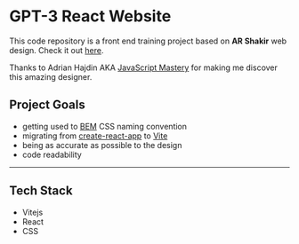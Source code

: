 # GPT-3 React Website

This code repository is a front end training project based on **AR Shakir** web design. Check it out [here](https://www.arshakir.com/project/freebie-gpt-3-landing-page).

Thanks to Adrian Hajdin AKA [JavaScript Mastery](https://github.com/adrianhajdin) for making me discover this amazing designer.

## Project Goals

- getting used to [BEM](https://sparkbox.com/foundry/bem_by_example) CSS naming convention
- migrating from [create-react-app](https://github.com/facebook/create-react-app) to [Vite](https://github.com/vitejs/vite)
- being as accurate as possible to the design
- code readability

---

## Tech Stack

- Vitejs
- React
- CSS
